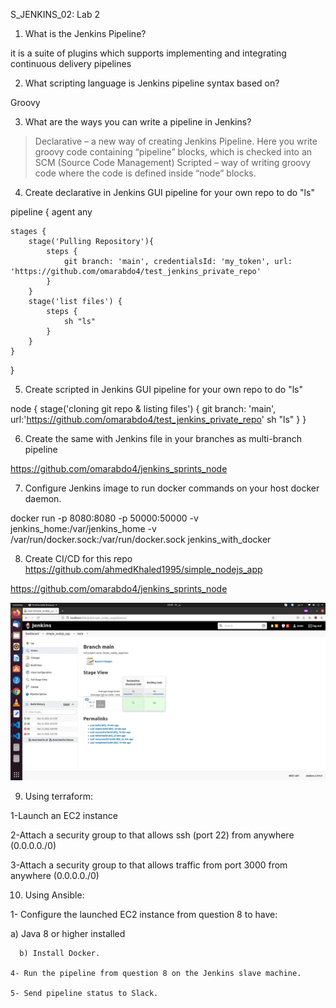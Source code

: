 S_JENKINS_02: Lab 2

01) What is the Jenkins Pipeline?

it is a suite of plugins which supports implementing and integrating continuous delivery pipelines

02) What scripting language is Jenkins pipeline syntax based on?

Groovy

03) What are the ways you can write a pipeline in Jenkins?

> Declarative – a new way of creating Jenkins Pipeline. Here you write groovy code containing “pipeline” blocks, which is checked into an SCM (Source Code Management)
> Scripted – way of writing groovy code where the code is defined inside “node” blocks.

04) Create declarative in Jenkins GUI pipeline for your own repo to do "ls"

pipeline { 
    agent any

    stages {
        stage('Pulling Repository'){
            steps {
                git branch: 'main', credentialsId: 'my_token', url: 'https://github.com/omarabdo4/test_jenkins_private_repo'
            }
        }
        stage('list files') {
            steps {
                sh "ls"
            }
        } 
    } 
} 

05) Create scripted in Jenkins GUI pipeline for your own repo to do "ls"

node {
    stage('cloning git repo & listing files') {
        git branch: 'main', url:'https://github.com/omarabdo4/test_jenkins_private_repo'
        sh "ls"
    }
}

06) Create the same with Jenkins file in your branches as multi-branch pipeline

https://github.com/omarabdo4/jenkins_sprints_node

07) Configure Jenkins image to run docker commands on your host docker daemon.

docker run -p 8080:8080 -p 50000:50000 -v jenkins_home:/var/jenkins_home -v /var/run/docker.sock:/var/run/docker.sock jenkins_with_docker

08) Create CI/CD for this repo https://github.com/ahmedKhaled1995/simple_nodejs_app

https://github.com/omarabdo4/jenkins_sprints_node

![screen4](https://github.com/omarabdo4/sprints_bootcamp/blob/main/jenkins/screen4.png?raw=true "screen4")

09) Using terraform: 

1-Launch an EC2 instance

2-Attach a security group to that allows ssh (port 22) from anywhere (0.0.0.0./0)

3-Attach a security group to that allows traffic from port 3000 from anywhere (0.0.0.0./0)

10) Using Ansible:

1- Configure the launched EC2 instance from question 8 to have:

  a) Java 8 or higher installed

      b) Install Docker.

    4- Run the pipeline from question 8 on the Jenkins slave machine.

    5- Send pipeline status to Slack.  

